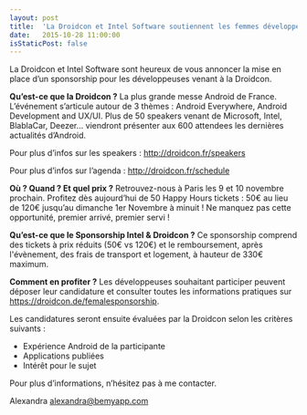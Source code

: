 ```yaml
---
layout: post
title:  'La Droidcon et Intel Software soutiennent les femmes développeuses.'
date:   2015-10-28 11:00:00
isStaticPost: false
---
```

La Droidcon et Intel Software sont heureux de vous annoncer la mise en place d’un sponsorship pour les développeuses venant à la Droidcon.


**Qu’est-ce que la Droidcon ?**
La plus grande messe Android de France. L’événement s’articule autour de 3 thèmes : Android Everywhere, Android Development and UX/UI. Plus de 50 speakers venant de Microsoft, Intel, BlablaCar, Deezer… viendront présenter aux 600 attendees les dernières actualités d’Android.

Pour plus d’infos sur les speakers : http://droidcon.fr/speakers

Pour plus d’infos sur l’agenda : http://droidcon.fr/schedule

**Où ? Quand ? Et quel prix ?**
Retrouvez-nous à Paris les 9 et 10 novembre prochain.
 Profitez dès aujourd’hui de 50 Happy Hours tickets : 50€ au lieu de 120€ jusqu’au dimanche 1er Novembre à minuit ! Ne manquez pas cette opportunité, premier arrivé, premier servi !
 
**Qu’est-ce que le Sponsorship Intel & Droidcon ?**
Ce sponsorship comprend des tickets à prix réduits (50€ vs 120€) et le remboursement, après l'évènement, des frais de transport et logement, à hauteur de 330€ maximum.

**Comment en profiter ?**
Les développeuses souhaitant participer peuvent déposer leur candidature et consulter toutes les informations pratiques sur https://droidcon.de/femalesponsorship.

Les candidatures seront ensuite évaluées par la Droidcon selon les critères suivants :
 * Expérience Android de la participante
 * Applications publiées
 * Intérêt pour le sujet

Pour plus d’informations, n’hésitez pas à me contacter.

Alexandra
alexandra@bemyapp.com
